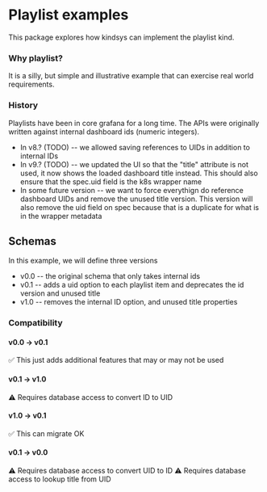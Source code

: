 # Playlist examples
This package explores how kindsys can implement the playlist kind.

### Why playlist?  

It is a silly, but simple and illustrative example that can exercise real world requirements.

### History

Playlists have been in core grafana for a long time. The APIs were originally written against 
internal dashboard ids (numeric integers).  
* In v8.? (TODO) -- we allowed saving references to UIDs in addition to internal IDs
* In v9.? (TODO) -- we updated the UI so that the "title" attribute is not used, it now shows the loaded dashboard title instead.  This should also ensure that the spec.uid field is the k8s wrapper name  
* In some future version -- we want to force everythign do reference dashboard UIDs and remove the unused title version.  This version will also remove the uid field on spec because that is a duplicate for what is in the wrapper metadata


## Schemas

In this example, we will define three versions

* v0.0 -- the original schema that only takes internal ids
* v0.1 -- adds a uid option to each playlist item and deprecates the id version and unused title
* v1.0 -- removes the internal ID option, and unused title properties

### Compatibility

#### v0.0 -> v0.1
✅ This just adds additional features that may or may not be used

#### v0.1 -> v1.0
⚠️ Requires database access to convert ID to UID

#### v1.0 -> v0.1
✅ This can migrate OK

#### v0.1 -> v0.0
⚠️ Requires database access to convert UID to ID
⚠️ Requires database access to lookup title from UID





